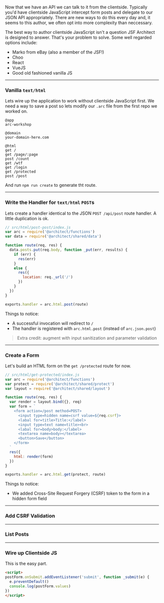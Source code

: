 Now that we have an API we can talk to it from the clientside. Typically you'd have clientside JavaScript intercept form posts and delegate to our JSON API appropriately. There are new ways to do this every day and, it seems to this author, we often opt into more complexity than neccessary.

The best way to author clientside JavaScript isn't a question JSF Architect is designed to answer. That's your problem to solve. Some well regarded options include:

- Marko from eBay (also a member of the JSF!)
- Choo
- React
- VueJS
- Good old fashioned vanilla JS

---
### Vanilla `text/html`

Lets wire up the application to work without clientside JavaScript first. We need a way to save a post so lets modify our `.arc` file from the first repo we worked on.

```.arc
@app
arc-workshop

@domain
your-domain-here.com

@html
get /
get /page/:page
post /count
get /wtf
get /login
get /protected
post /post
```

And run `npm run create` to generate tht route.

---
### Write the Handler for `text/html` `POST`s

Lets create a handler identical to the JSON `POST /api/post` route handler. A little duplication is ok.

```javascript
// src/html/post-post/index.js
var arc = require('@architect/functions')
var data = require('@architect/shared/data')

function route(req, res) {
  data.posts.put(req.body, function _put(err, results) {
    if (err) {
      res(err)
    }
    else {
      res({
        location: req._url('/')
      })
    }
  })
}

exports.handler = arc.html.post(route)
```

Things to notice:

- A successful invocation will redirect to `/`
- The handler is registered with `arc.html.post` (instead of `arc.json.post`)

> Extra credit: augment with input sanitization and parameter validation

---
### Create a Form

Let's build an HTML form on the `get /protected` route for now.

```javascript
// src/html/get-protected/index.js
var arc = require('@architect/functions')
var protect = require('@architect/shared/protect')
var layout = require('@architect/shared/layout')

function route(req, res) {
  var render = layout.bind({}, req)
  var form = `
    <form action=/post method=POST>
      <input type=hidden name=csrf value=${req.csrf}>
      <labal for=title>Title:</label>
      <input type=text name=title><br>
      <labal for=body>body:</label>
      <textarea name=body></textarea>
      <button>Save</button>
    </form>
  `
  res({
    html: render(form)
  })
}

exports.handler = arc.html.get(protect, route)
```

Things to notice:

- We added Cross-Site Request Forgery (CSRF) token to the form in a hidden form field 

---
### Add CSRF Validation


---
### List Posts

---
### Wire up Clientside JS

This is the easy part.

```html
<script>
postForm.onSubmit.addEventListener('submit', function _submit(e) {
  e.preventDefault()
  console.log(postForm.values)
})
</script>
```
